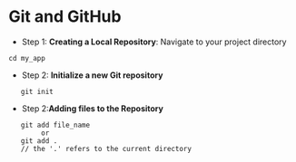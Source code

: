 # Git and GitHub

- Step 1: **Creating a Local Repository**:
Navigate to your project directory
```
cd my_app
```
- Step 2: **Initialize a new Git repository**
```
   git init
```
- Step 2:**Adding files to the Repository**
```
   git add file_name
        or
   git add .
   // the '.' refers to the current directory     
```
